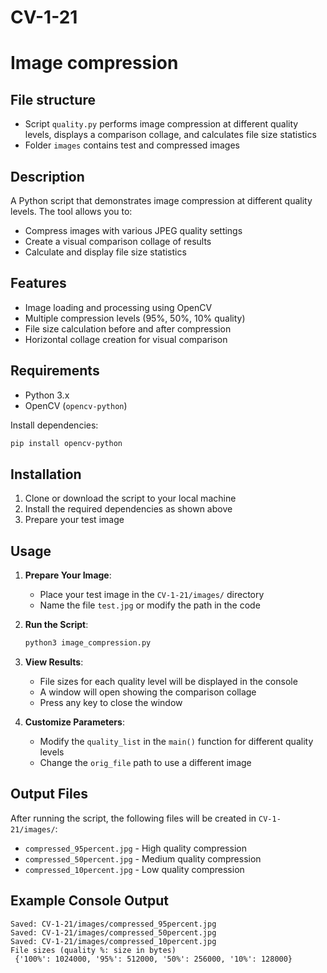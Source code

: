 # CV-1-21
# Image compression

## File structure
- Script `quality.py` performs image compression at different quality levels, displays a comparison collage, and calculates file size statistics
- Folder `images` contains test and compressed images


## Description
A Python script that demonstrates image compression at different quality levels. The tool allows you to:
- Compress images with various JPEG quality settings
- Create a visual comparison collage of results
- Calculate and display file size statistics

## Features
- Image loading and processing using OpenCV
- Multiple compression levels (95%, 50%, 10% quality)
- File size calculation before and after compression
- Horizontal collage creation for visual comparison

## Requirements
- Python 3.x
- OpenCV (`opencv-python`)

Install dependencies:
```bash
pip install opencv-python
```

## Installation
1. Clone or download the script to your local machine
2. Install the required dependencies as shown above
3. Prepare your test image

## Usage
1. **Prepare Your Image**:
   - Place your test image in the `CV-1-21/images/` directory
   - Name the file `test.jpg` or modify the path in the code

2. **Run the Script**:
   ```bash
   python3 image_compression.py
   ```

3. **View Results**:
   - File sizes for each quality level will be displayed in the console
   - A window will open showing the comparison collage
   - Press any key to close the window

4. **Customize Parameters**:
   - Modify the `quality_list` in the `main()` function for different quality levels
   - Change the `orig_file` path to use a different image

## Output Files
After running the script, the following files will be created in `CV-1-21/images/`:
- `compressed_95percent.jpg` - High quality compression
- `compressed_50percent.jpg` - Medium quality compression
- `compressed_10percent.jpg` - Low quality compression

## Example Console Output
```
Saved: CV-1-21/images/compressed_95percent.jpg
Saved: CV-1-21/images/compressed_50percent.jpg
Saved: CV-1-21/images/compressed_10percent.jpg
File sizes (quality %: size in bytes)
 {'100%': 1024000, '95%': 512000, '50%': 256000, '10%': 128000}
```